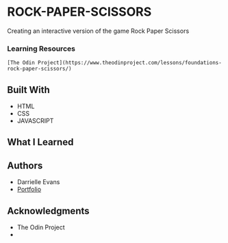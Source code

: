 # ROCK-PAPER-SCISSORS
Creating an interactive version of the game Rock Paper Scissors


### Learning Resources

```
[The Odin Project](https://www.theodinproject.com/lessons/foundations-rock-paper-scissors/)
```


## Built With

* HTML
* CSS
* JAVASCRIPT

## What I Learned 

## Authors
* Darrielle Evans
* [Portfolio](info@darrielleevans.com/)

## Acknowledgments
* The Odin Project
* 



